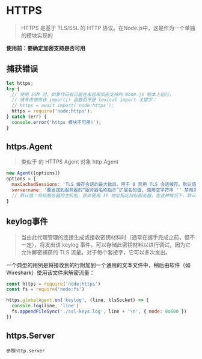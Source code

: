 # HTTPS
> HTTPS 是基于 TLS/SSL 的 HTTP 协议。在Node.js中，这是作为一个单独的模块实现的

**使用前：要确定加密支持是否可用**
## 捕获错误
```js
let https;
try {
  // 使用 ESM 时，如果代码有可能在未启用加密支持的 Node.js 版本上运行，
  // 请考虑使用该 import() 函数而不是 lexical import 关键字：
  // https = await import('node:https');
  https = require('node:https');
} catch (err) {
  console.error('https 模块不可用!');
} 
```

## https.Agent
> 类似于 的 HTTPS Agent 对象 http.Agent 
```js
new Agent([options])
options = {
  maxCachedSessions: 'TLS 缓存会话的最大数目。用于 0 禁用 TLS 会话缓存。默认值： 100'
  servername: '要发送到服务器的“服务器名称指示”扩展名的值, 使用空字符串 '' 禁用发送扩展, 
  // 默认值：目标服务器的主机名，除非使用 IP 地址指定目标服务器，在这种情况下，默认值为 '' （无扩展名）'
}
```

## keylog事件
>当由此代理管理的连接生成或接收密钥材料时（通常在握手完成之前，但不一定），将发出该 keylog 事件。可以存储此密钥材料以进行调试，因为它允许解密捕获的 TLS 流量。对于每个套接字，它可以多次发出。

一个典型的用例是将接收到的行附加到一个通用的文本文件中，稍后由软件（如 Wireshark）使用该文件来解密流量：
```js
const https = require('node:https')
const fs = require('node:fs')

https.globalAgent.on('keylog', (line, tlsSocket) => {
  console.log(line, 'line')
  fs.appendFileSync('./ssl-keys.log', line + '\n', { mode: 0o600 })
})
```

## https.Server
`参照http.server`
